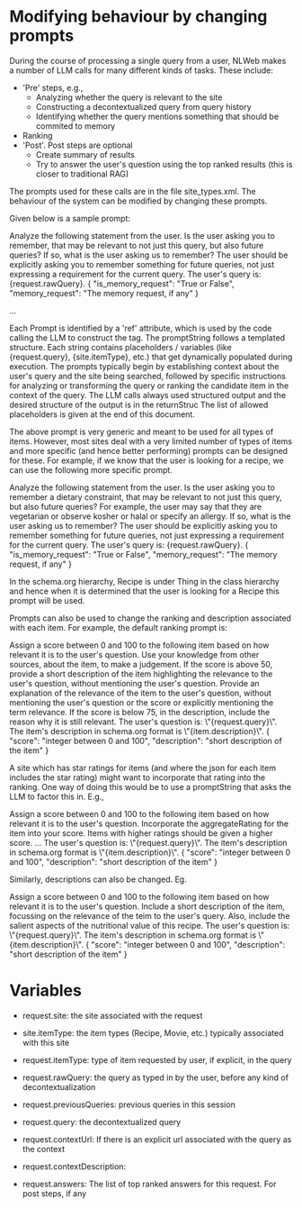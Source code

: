 # Modifying behaviour by changing prompts

During the course of processing a single query from a user, NLWeb makes a number of
LLM calls for many different kinds of tasks. These include:

- 'Pre' steps, e.g.,
  * Analyzing whether the query is relevant to the site
  * Constructing a decontextualized query from query history
  * Identifying whether the query mentions something that should be commited to memory
- Ranking
- 'Post'. Post steps are optional 
  * Create summary of results
  * Try to answer the user's question using the top ranked results (this is closer to traditional RAG)

The prompts used for these calls are in the file site_types.xml. The behaviour of the system can be modified
by changing these prompts.

 Given below is a sample prompt:

<Thing>
   <Prompt ref="DetectMemoryRequestPrompt">
      <promptString>
        Analyze the following statement from the user. 
        Is the user asking you to remember, that may be relevant to not just this query, but also future queries? 
        If so, what is the user asking us to remember?
        The user should be explicitly asking you to remember something for future queries, 
        not just expressing a requirement for the current query.
        The user's query is: {request.rawQuery}.
      </promptString>
      <returnStruc>
        {
          "is_memory_request": "True or False",
          "memory_request": "The memory request, if any"
        }
      </returnStruc>
    </Prompt>

 ...

</Thing>


Each <tag>Prompt</tag> is identified by a 'ref' attribute, which is used
by the code calling the LLM to construct the tag. The <tag>promptString</tag>
follows a templated structure. Each string contains placeholders / variables
(like {request.query}, {site.itemType}, etc.) that get dynamically populated
during execution. The prompts typically begin by establishing context about
the user's query and the site being searched, followed by specific instructions
for analyzing or transforming the query or ranking the candidate item
in the context of the query. The LLM calls always used structured output
and the desired structure of the output is in the <tag>returnStruc</tag>
The list of allowed placeholders is given at the end of this document.

The above prompt is very generic and meant to be used for all types of
items. However, most sites deal with a very limited number of types of items
and more specific (and hence better performing) prompts can be designed
for these. For example, if we know that the user is looking for a recipe,
we can use the following more specific prompt.

  <Recipe>
    <Prompt ref="DetectMemoryRequestPrompt">
      <promptString>
        Analyze the following statement from the user. 
        Is the user asking you to remember a dietary constraint, that may be relevant
        to not just this query, but also future queries? For example, the user may say
        that they are vegetarian or observe kosher or halal or specify an allergy.
        If so, what is the user asking us to remember?
        The user should be explicitly asking you to remember something for future queries, 
        not just expressing a requirement for the current query.
        The user's query is: {request.rawQuery}.
      </promptString>
      <returnStruc>
        {
          "is_memory_request": "True or False",
          "memory_request": "The memory request, if any"
        }
      </returnStruc>
    </Prompt>
  </Recipe>

In the schema.org hierarchy, <tag>Recipe</tag> is under <tag>Thing</tag> in the class
hierarchy and hence when it is determined that the user is looking for a <tag>Recipe</tag>
this prompt will be used.

Prompts can also be used to change the ranking and description associated with
each item. For example, the default ranking prompt is:


   <Prompt ref="RankingPrompt">
      <promptString>
        Assign a score between 0 and 100 to the following item
        based on how relevant it is to the user's question. Use your knowledge from other sources, about the item, to make a judgement. 
        If the score is above 50, provide a short description of the item highlighting the relevance to the user's question, without mentioning the user's question.
        Provide an explanation of the relevance of the item to the user's question, without mentioning the user's question or the score or explicitly mentioning the term relevance.
        If the score is below 75, in the description, include the reason why it is still relevant.
        The user's question is: \"{request.query}\". The item's description in schema.org format is \"{item.description}\".
      </promptString>
      <returnStruc>
        {
          "score": "integer between 0 and 100",
          "description": "short description of the item"
        }
      </returnStruc>
   </Prompt>

A site which has star ratings for items (and where the json for each item includes the star rating) might want to
incorporate that rating into the ranking. One way of doing this would be to use a <tag>promptString</tag> that
asks the LLM to factor this in. E.g.,

   <Prompt ref="RankingPrompt">
      <promptString>
        Assign a score between 0 and 100 to the following item
        based on how relevant it is to the user's question. Incorporate the aggregateRating for the item into your
	score. Items with higher ratings should be given a higher score.
	...
        The user's question is: \"{request.query}\". The item's description in schema.org format is \"{item.description}\".
      </promptString>
      <returnStruc>
        {
          "score": "integer between 0 and 100",
          "description": "short description of the item"
        }
      </returnStruc>
   </Prompt>

Similarly, descriptions can also be changed. Eg.

 <Recipe>
   <Prompt ref="RankingPrompt">
      <promptString>
        Assign a score between 0 and 100 to the following item
        based on how relevant it is to the user's question. Include a short description of the item, focussing on the
	relevance of the teim to the user's query. Also, include the salient aspects of the nutritional value of
	this recipe.
        The user's question is: \"{request.query}\". The item's description in schema.org format is \"{item.description}\".
      </promptString>
      <returnStruc>
        {
          "score": "integer between 0 and 100",
          "description": "short description of the item"
        }
      </returnStruc>
   </Prompt>
 </Recipe>



# Variables

 - request.site: the site associated with the request
 
 - site.itemType: the item types (Recipe, Movie, etc.) typically associated with this site
 - request.itemType: type of item requested by user, if explicit, in the query

 - request.rawQuery: the query as typed in by the user, before any kind of decontextualization
 - request.previousQueries: previous queries in this session
 - request.query: the decontextualized query
 
 - request.contextUrl: If there is an explicit url associated with the query as the context
 - request.contextDescription:

 - request.answers: The list of top ranked answers for this request. For post steps, if any


    
